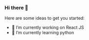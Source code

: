 ### Hi there 👋



Here are some ideas to get you started:

- 🔭 I’m currently working on React JS
- 🌱 I’m currently learning python

